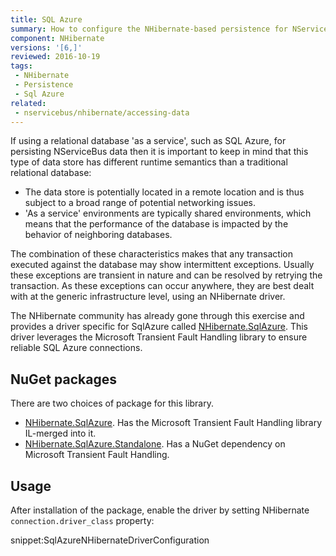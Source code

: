 ```yaml
---
title: SQL Azure
summary: How to configure the NHibernate-based persistence for NServiceBus when running on SQL Azure
component: NHibernate
versions: '[6,]'
reviewed: 2016-10-19
tags:
 - NHibernate
 - Persistence
 - Sql Azure
related:
 - nservicebus/nhibernate/accessing-data
---
```


If using a relational database 'as a service', such as SQL Azure, for persisting NServiceBus data then it is important to keep in mind that this type of data store has different runtime semantics than a traditional relational database:

 * The data store is potentially located in a remote location and is thus subject to a broad range of potential networking issues.
 * 'As a service' environments are typically shared environments, which means that the performance of the database is impacted by the behavior of neighboring databases.

The combination of these characteristics makes that any transaction executed against the database may show intermittent exceptions. Usually these exceptions are transient in nature and can be resolved by retrying the transaction. As these exceptions can occur anywhere, they are best dealt with at the generic infrastructure level, using an NHibernate driver.

The NHibernate community has already gone through this exercise and provides a driver specific for SqlAzure called [NHibernate.SqlAzure](https://github.com/MRCollective/NHibernate.SqlAzure/). This driver leverages the Microsoft Transient Fault Handling library to ensure reliable SQL Azure connections.


## NuGet packages

There are two choices of package for this library.

 * [NHibernate.SqlAzure](https://www.nuget.org/packages/NHibernate.SqlAzure). Has the Microsoft Transient Fault Handling library IL-merged into it.
 * [NHibernate.SqlAzure.Standalone](https://www.nuget.org/packages/NHibernate.SqlAzure.Standalone). Has a NuGet dependency on  Microsoft Transient Fault Handling.


## Usage

After installation of the package, enable the driver by setting NHibernate `connection.driver_class` property:

snippet:SqlAzureNHibernateDriverConfiguration
